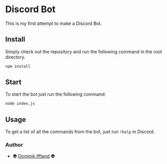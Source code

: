 # Discord Bot
This is my first attempt to make a Discord Bot.

## Install
Simply check out the repository and run the following command in the root directory.
```sh
npm install
```

## Start
To start the bot just run the following command:
```sh
node index.js
```

## Usage
To get a list of all the commands from the bot, just run `!help` in Discord.

### Author
* :alien: [Dominik Iffland](https://github.com/domi877) :alien:
